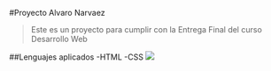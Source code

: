 #Proyecto Alvaro Narvaez
>Este es un proyecto para cumplir con la Entrega Final del curso Desarrollo Web

##Lenguajes aplicados
-HTML
-CSS
[![](https://cdn.icon-icons.com/icons2/1488/PNG/512/5352-html5_102567.png)](http://https://cdn.icon-icons.com/icons2/1488/PNG/512/5352-html5_102567.png)
